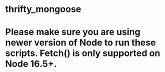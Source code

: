 # thrifty_mongoose
<h1>Please make sure you are using newer version of Node to run these scripts. Fetch() is only supported on Node 16.5+.</h1>

